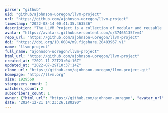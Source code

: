 ```yaml
---
parser: "github"
uid: "github/ajohnson-uoregon/llvm-project"
url: "https://github.com/ajohnson-uoregon/llvm-project"
timestamp: "2022-08-14 00:41:35.463536"
description: "The LLVM Project is a collection of modular and reusable compiler and toolchain technologies. Note: the repository does not accept github pull requests at this moment. Please submit your patches at http://reviews.llvm.org."
avatar: "https://avatars.githubusercontent.com/u/37465135?v=4"
repo_url: "https://github.com/ajohnson-uoregon/llvm-project"
doi: "https://doi.org/10.6084/m9.figshare.20483967.v1"
name: "llvm-project"
full_name: "ajohnson-uoregon/llvm-project"
html_url: "https://github.com/ajohnson-uoregon/llvm-project"
created_at: "2021-11-22T23:04:16Z"
updated_at: "2022-07-29T10:37:14Z"
clone_url: "https://github.com/ajohnson-uoregon/llvm-project.git"
homepage: "http://llvm.org"
size: 1929569
stargazers_count: 2
watchers_count: 2
subscribers_count: 1
owner: {"html_url": "https://github.com/ajohnson-uoregon", "avatar_url": "https://avatars.githubusercontent.com/u/37465135?v=4", "login": "ajohnson-uoregon", "type": "User"}
date: "2024-12-21 14:23:26.180290"
---
```

